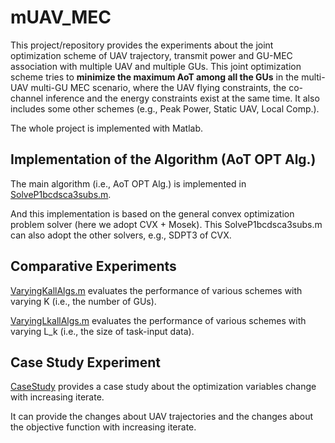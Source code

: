 # mUAV_MEC
This project/repository provides the experiments about the joint optimization scheme of UAV trajectory, transmit power and GU-MEC association with multiple UAV and multiple GUs.
This joint optimization scheme tries to **minimize the maximum AoT among all the GUs** in the multi-UAV multi-GU MEC scenario,
where the UAV flying constraints, the co-channel inference and the energy constraints exist at the same time.
It also includes some other schemes (e.g., Peak Power, Static UAV, Local Comp.).

The whole project is implemented with Matlab.

## Implementation of the Algorithm (AoT OPT Alg.)
The main algorithm (i.e., AoT OPT Alg.) is implemented in [SolveP1bcdsca3subs.m](https://github.com/gaoyang23nj/mUAV_MEC/blob/main/SolveP1bcdsca3subs.m).

And this implementation is based on the general convex optimization problem solver (here we adopt CVX + Mosek).
This SolveP1bcdsca3subs.m can also adopt the other solvers, e.g., SDPT3 of CVX.

## Comparative Experiments
[VaryingKallAlgs.m](https://github.com/gaoyang23nj/mUAV_MEC/blob/main/VaryingK/VaryingKallAlgs.m) evaluates the performance of various schemes with varying K (i.e., the number of GUs).

[VaryingLkallAlgs.m](https://github.com/gaoyang23nj/mUAV_MEC/blob/main/VaryingLk/VaryingLkallAlgs.m) evaluates the performance of various schemes with varying L_k (i.e., the size of task-input data).

## Case Study Experiment
[CaseStudy](https://github.com/gaoyang23nj/mUAV_MEC/tree/main/CaseStudy) provides a case study about the optimization variables change with increasing iterate.

It can provide the changes about UAV trajectories and the changes about the objective function with increasing iterate.


